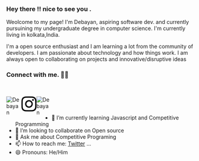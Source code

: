 ### Hey there !! nice to see you .  

Weolcome to my page!
I'm Debayan, aspiring software dev. and currently pursuining my undergraduate degree in computer science.
I'm currently living in kolkata,India.

I'm a open source enthusiast and I am learning a lot from the community of developers. I am passionate about technology and how things work.
I am always open to collaborating on projects and innovative/disruptive ideas


### Connect with me. 💬💬 
<br />

[<img align= 'left' alt="Debayan" width="40px" src="https://github.com/Phoenix-031/Phoenix-031/blob/main/linkedin(1).svg" />][linkedin]
[<img align= 'left' alt="Debayan" width="40px" src="https://github.com/Phoenix-031/Phoenix-031/blob/main/instagram.svg" />][instagram]
[<img align= 'left' alt="Debayan" width="40px" src="https://github.com/Phoenix-031/Phoenix-031/blob/main/twitter(1).svg" />][twitter]

<br />
<br />

- 🌱 I’m currently learning Javascript and Competitive Programming
- 👯 I’m looking to collaborate on Open source
- 💬 Ask me about Competitive Programing
- 📫 How to reach me: [Twitter](https://twitter.com/phoenix__31)  ...  
- 😄 Pronouns: He/Him



[instagram]:https://instagram.com/__anonymous___2002___
[twitter]:https://twitter.com/phoenix__31
[linkedin]:https://www.linkedin.com/in/debayan-pradhan-b138641b4/
      

